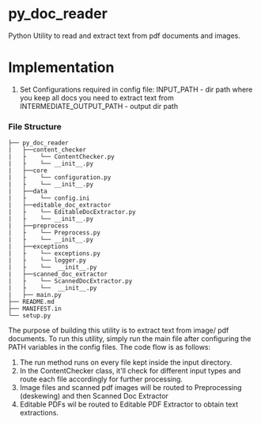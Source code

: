 # py_doc_reader

Python Utility to read and extract text from pdf documents and images.

# Implementation

1. Set Configurations required in config file:
   INPUT_PATH - dir path where you keep all docs you need to extract text from INTERMEDIATE_OUTPUT_PATH - output dir
   path

### File Structure

```
├── py_doc_reader
|   ├──content_checker
|   ├    └── ContentChecker.py
|   ├    └── __init__.py
|   ├──core
|   ├    └── configuration.py
|   ├    └── __init__.py
|   ├──data
|   ├    └── config.ini
|   ├──editable_doc_extractor
|   ├    └── EditableDocExtractor.py
|   ├    └── __init__.py
|   ├──preprocess
|   ├    └── Preprocess.py
|   ├    └── __init__.py
|   ├──exceptions
|   ├    └── exceptions.py
|   ├    └── logger.py
|   ├    └──  __init__.py
|   ├──scanned_doc_extractor
|   ├    └── ScannedDocExtractor.py
|   ├    └──  __init__.py
|   ├── main.py
├── README.md
├── MANIFEST.in
└── setup.py
```

The purpose of building this utility is to extract text from image/ pdf documents. To run this utility, simply run the
main file after configuring the PATH variables in the config files. The code flow is as follows:

1. The run method runs on every file kept inside the input directory.
2. In the ContentChecker class, it'll check for different input types and route each file accordingly for further
   processing.
3. Image files and scanned pdf images will be routed to Preprocessing (deskewing) and then Scanned Doc Extractor
4. Editable PDFs wil be routed to Editable PDF Extractor to obtain text extractions. 


